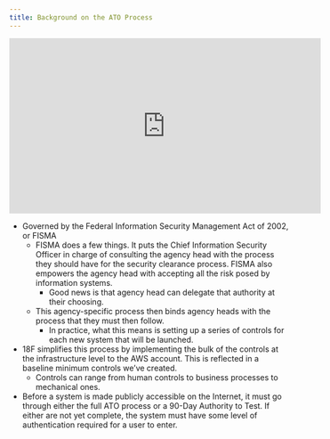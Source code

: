```yaml
---
title: Background on the ATO Process
---
```


<iframe width="560" height="315" src="https://www.youtube.com/embed/T1S52B1-NT4" frameborder="0" allowfullscreen></iframe>

* Governed by the Federal Information Security Management Act of 2002, or FISMA
    * FISMA does a few things. It puts the Chief Information Security Officer in charge of consulting the agency head with the process they should have for the security clearance process. FISMA also empowers the agency head with accepting all the risk posed by information systems.
        * Good news is that agency head can delegate that authority at their choosing.
    * This agency-specific process then binds agency heads with the process that they must then follow.
        * In practice, what this means is setting up a series of controls for each new system that will be launched.
* 18F simplifies this process by implementing the bulk of the controls at the infrastructure level to the AWS account. This is reflected in a baseline minimum controls we’ve created.
    * Controls can range from human controls to business processes to mechanical ones.
* Before a system is made publicly accessible on the Internet, it must go through either the full ATO process or a 90-Day Authority to Test. If either are not yet complete, the system must have some level of authentication required for a user to enter.
